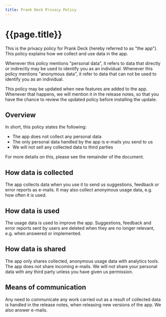 ```yaml
---
title: Prank Deck Privacy Policy
---
```


# {{page.title}}

This is the privacy policy for Prank Deck (hereby referred to as "the app"). This policy explains how we collect and use data in the app.

Whenever this policy mentions "personal data", it refers to data that directly or indirectly may be used to identify you as an individual. Whenever this policy mentions "anonymous data", it refer to data that can not be used to identify you as an individual.

This policy may be updated when new features are added to the app. Whenever that happens, we will mention it in the release notes, so that you have the chance to review the updated policy before installing the update.


## Overview

In short, this policy states the following:

 * The app does not collect any personal data
 * The only personal data handled by the app is e-mails you send to us
 * We will not sell any collected data to third parties
 
For more details on this, please see the remainder of the document.


## How data is collected

The app collects data when you use it to send us suggestions, feedback or error reports as e-mails. It may also collect anonymous usage data, e.g. how often it is used.


## How data is used

The usage data is used to improve the app. Suggestions, feedback and error reports sent by users are deleted when they are no longer relevant, e.g. when answered or implemented.


## How data is shared

The app only shares collected, anonymous usage data with analytics tools. The app does not share incoming e-mails. We will not share your personal data with any third party unless you have given us permission.


## Means of communication

Any need to communicate any work carried out as a result of collected data is handled in the release notes, when releasing new versions of the app. We also answer e-mails.